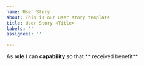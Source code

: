 ```yaml
---
name: User Story
about: This is our user story template
title: User Story <Title>
labels: ''
assignees: ''

---
```


As  **role** I can **capability** so that ** received benefit**
